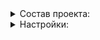 <details><summary>Состав проекта:</summary>

    .
    ├── README.md
    ├── deploy
    │   └── helm
    │       └── charts
    │           ├── prometheus-elasticsearch-exporter
    │           │   ├── Chart.yaml
    │           │   ├── conf
    │           │   │   ├── prod
    │           │   │   │   ├── corp.yaml
    │           │   │   │   ├── cpm.yaml
    │           │   │   │   ├── sirius.yaml
    │           │   │   │   └── univ.yaml
    │           │   │   └── stage
    │           │   │       └── cpm-dev.yaml
    │           │   ├── templates
    │           │   │   ├── _helpers.tpl
    │           │   │   ├── cert-secret.yaml
    │           │   │   ├── deployment.yaml
    │           │   │   ├── podsecuritypolicies.yaml
    │           │   │   ├── prometheusrule.yaml
    │           │   │   ├── role.yaml
    │           │   │   ├── rolebinding.yaml
    │           │   │   ├── secret.yaml
    │           │   │   ├── service.yaml
    │           │   │   ├── serviceaccount.yaml
    │           │   │   └── servicemonitor.yaml
    │           │   └── values.yaml
    │           ├── prometheus-ngenix-exporter
    │           │   ├── Chart.yaml
    │           │   ├── conf
    │           │   │   └── prod
    │           │   │       ├── corp.yaml
    │           │   │       ├── cpm.yaml
    │           │   │       ├── sirius.yaml
    │           │   │       └── univ.yaml
    │           │   ├── templates
    │           │   │   ├── _helpers.tpl
    │           │   │   ├── deployment.yml
    │           │   │   ├── service.yml
    │           │   │   └── servicemonitor.yml
    │           │   └── values.yaml
    │           ├── prometheus-postgres-exporter
    │           │   ├── Chart.yaml
    │           │   ├── conf
    │           │   │   ├── prod
    │           │   │   │   ├── corp.yaml
    │           │   │   │   ├── cpm.yaml
    │           │   │   │   ├── sirius.yaml
    │           │   │   │   └── univ.yaml
    │           │   │   └── stage
    │           │   │       ├── sirius.yaml
    │           │   │       └── univ.yaml
    │           │   ├── templates
    │           │   │   ├── _helpers.tpl
    │           │   │   ├── configmap.yaml
    │           │   │   ├── deployment.yaml
    │           │   │   ├── networkpolicy.yaml
    │           │   │   ├── pdb.yaml
    │           │   │   ├── podsecuritypolicy.yaml
    │           │   │   ├── prometheusrule.yaml
    │           │   │   ├── role.yaml
    │           │   │   ├── rolebinding.yaml
    │           │   │   ├── secrets.yaml
    │           │   │   ├── service.yaml
    │           │   │   ├── serviceaccount.yaml
    │           │   │   └── servicemonitor.yaml
    │           │   └── values.yaml
    │           └── prometheus-redis-exporter
    │               ├── Chart.yaml
    │               ├── conf
    │               │   ├── prod
    │               │   │   ├── corp.yaml
    │               │   │   ├── cpm.yaml
    │               │   │   └── univ.yaml
    │               │   └── stage
    │               │       ├── sirius.yaml
    │               │       └── univ.yaml
    │               ├── templates
    │               │   ├── _helpers.tpl
    │               │   ├── deployment.yaml
    │               │   ├── podsecuritypolicy.yaml
    │               │   ├── prometheusrule.yaml
    │               │   ├── role.yaml
    │               │   ├── rolebinding.yaml
    │               │   ├── service.yaml
    │               │   ├── serviceaccount.yaml
    │               │   └── servicemonitor.yaml
    │               └── values.yaml
    └── scripts
        └── helm_deploy_and_wait.sh
</details>

<details><summary>Настройки:</summary>

  - Версии образов:
    - prometheus-postgres-exporter: v0.9.0
    - prometheus-redis-exporter: v1.45.0
    - prometheus-elasticsearch-exporter: v1.5.0
    - prometheus-ngenix-exporter: v0.15 (latest)

  - Общий неймспейс: prometheus-exporters
  - Настройка параметров: `deploy/helm/charts/${CHART_NAME}/conf/${CI_ENVIRONMENT_SLUG}/${CLUSTER_NAME}.yaml`
</details>

